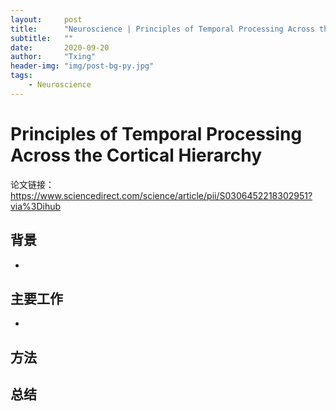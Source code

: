 ```yaml
---
layout:     post
title:      "Neuroscience | Principles of Temporal Processing Across the Cortical Hierarchy"
subtitle:   ""
date:       2020-09-20
author:     "Txing" 
header-img: "img/post-bg-py.jpg"
tags:
    - Neuroscience
---
```


# Principles of Temporal Processing Across the Cortical Hierarchy  

论文链接：https://www.sciencedirect.com/science/article/pii/S0306452218302951?via%3Dihub

## 背景

 

-  

## 主要工作

- 




## 方法





## 总结





